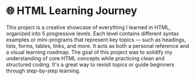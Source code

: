 # 🌐 HTML Learning Journey

This project is a creative showcase of everything I learned in HTML, organized into 5 progressive levels.
Each level contains different syntax examples or mini-programs that represent key topics — such as headings, lists, forms, tables, links, and more.
It acts as both a personal reference and a visual learning roadmap.
The goal of this project was to solidify my understanding of core HTML concepts while practicing clean and structured coding. 
It's a great way to revisit topics or guide beginners through step-by-step learning.
